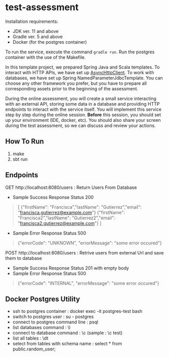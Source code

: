# test-assessment

Installation requirements:

* JDK ver. 11 and above
* Gradle ver. 5 and above
* Docker (for the postgres container)

To run the service, execute the command `gradle run`. Run the postgres container with the use of the Makefile.

In this template project, we prepared Spring Java and Scala templates. To interact with HTTP APIs, we have set
up [AsyncHttpClient](https://github.com/AsyncHttpClient/async-http-client). To work with databases, we have set up
Spring NamedParameterJdbcTemplate. You can choose any other framework you prefer, but you have to prepare all
corresponding assets prior to the beginning of the assessment.

During the online assessment, you will create a small service interacting with an external API, storing some data in a
database and providing HTTP endpoints to interact with the service itself. You will implement this service step by step
during the online session.
**Before** this session, you should set up your environment (IDE, docker, etc). You should also share your screen during
the test assessment, so we can discuss and review your actions.

How To Run
----------
1. make
2. sbt run


Endpoints
---------
GET http://localhost:8080/users : Return Users From Database

* Sample Success Response Status 200

> [
> {"firstName": "Francisca","lastName": "Gutierrez","email": "francisca.gutierrez@example.com"}
> {"firstName": "Francisca2","lastName": "Gutierrez2","email": "francisca2.gutierrez@example.com"}
> ]

* Sample Error Response Status 500

> {"errorCode": "UNKNOWN", "errorMessage": "some error occured"}

POST http://localhost:8080/users : Retrive users from external Url and save them to database

* Sample Success Response Status 201 with empty body
* Sample Error Response Status 500

> {"errorCode": "INTERNAL", "errorMessage": "some error occured"}

Docker Postgres Utility
----------------------
* ssh to postgres container :  docker exec -it postgres-test bash
* switch to postgres user : su - postgres
* connect to postgres command line : psql
* list databases command  : \l
* connect to database command : \c <database> (sample : \c test)
* list all tables : \dt
* select from tables with schema name : select * from public.random_user;
